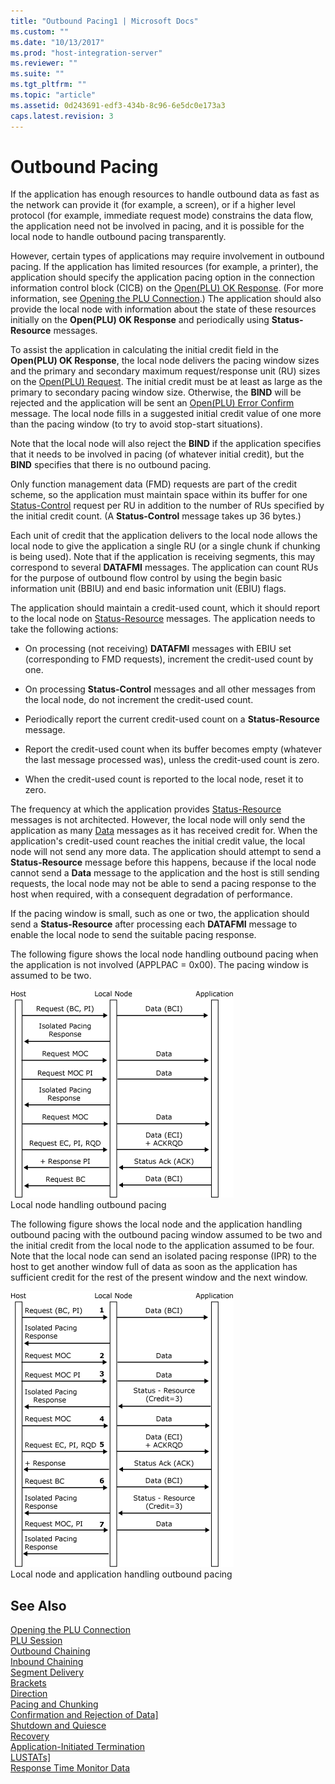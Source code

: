 ```yaml
---
title: "Outbound Pacing1 | Microsoft Docs"
ms.custom: ""
ms.date: "10/13/2017"
ms.prod: "host-integration-server"
ms.reviewer: ""
ms.suite: ""
ms.tgt_pltfrm: ""
ms.topic: "article"
ms.assetid: 0d243691-edf3-434b-8c96-6e5dc0e173a3
caps.latest.revision: 3
---
```

# Outbound Pacing
If the application has enough resources to handle outbound data as fast as the network can provide it (for example, a screen), or if a higher level protocol (for example, immediate request mode) constrains the data flow, the application need not be involved in pacing, and it is possible for the local node to handle outbound pacing transparently.  
  
 However, certain types of applications may require involvement in outbound pacing. If the application has limited resources (for example, a printer), the application should specify the application pacing option in the connection information control block (CICB) on the [Open(PLU) OK Response](../Topic/Open\(PLU\)%20OResponse1.md). (For more information, see [Opening the PLU Connection](../core/opening-the-plu-connection.md).) The application should also provide the local node with information about the state of these resources initially on the **Open(PLU) OK Response** and periodically using **Status-Resource** messages.  
  
 To assist the application in calculating the initial credit field in the **Open(PLU) OK Response**, the local node delivers the pacing window sizes and the primary and secondary maximum request/response unit (RU) sizes on the [Open(PLU) Request](../Topic/Open\(PLU\)%20Request1.md). The initial credit must be at least as large as the primary to secondary pacing window size. Otherwise, the **BIND** will be rejected and the application will be sent an [Open(PLU) Error Confirm](../Topic/Open\(PLU\)%20Error%20Confirm1.md) message. The local node fills in a suggested initial credit value of one more than the pacing window (to try to avoid stop-start situations).  
  
 Note that the local node will also reject the **BIND** if the application specifies that it needs to be involved in pacing (of whatever initial credit), but the **BIND** specifies that there is no outbound pacing.  
  
 Only function management data (FMD) requests are part of the credit scheme, so the application must maintain space within its buffer for one [Status-Control](../Topic/Status-Control2.md) request per RU in addition to the number of RUs specified by the initial credit count. (A **Status-Control** message takes up 36 bytes.)  
  
 Each unit of credit that the application delivers to the local node allows the local node to give the application a single RU (or a single chunk if chunking is being used). Note that if the application is receiving segments, this may correspond to several **DATAFMI** messages. The application can count RUs for the purpose of outbound flow control by using the begin basic information unit (BBIU) and end basic information unit (EBIU) flags.  
  
 The application should maintain a credit-used count, which it should report to the local node on [Status-Resource](../Topic/Status-Resource2.md) messages. The application needs to take the following actions:  
  
-   On processing (not receiving) **DATAFMI** messages with EBIU set (corresponding to FMD requests), increment the credit-used count by one.  
  
-   On processing **Status-Control** messages and all other messages from the local node, do not increment the credit-used count.  
  
-   Periodically report the current credit-used count on a **Status-Resource** message.  
  
-   Report the credit-used count when its buffer becomes empty (whatever the last message processed was), unless the credit-used count is zero.  
  
-   When the credit-used count is reported to the local node, reset it to zero.  
  
 The frequency at which the application provides [Status-Resource](../Topic/Status-Resource2.md) messages is not architected. However, the local node will only send the application as many [Data](../Topic/Data2.md) messages as it has received credit for. When the application's credit-used count reaches the initial credit value, the local node will not send any more data. The application should attempt to send a **Status-Resource** message before this happens, because if the local node cannot send a **Data** message to the application and the host is still sending requests, the local node may not be able to send a pacing response to the host when required, with a consequent degradation of performance.  
  
 If the pacing window is small, such as one or two, the application should send a **Status-Resource** after processing each **DATAFMI** message to enable the local node to send the suitable pacing response.  
  
 The following figure shows the local node handling outbound pacing when the application is not involved (APPLPAC = 0x00). The pacing window is assumed to be two.  
  
 ![](../core/media/his-32703o.gif "his_32703o")  
Local node handling outbound pacing  
  
 The following figure shows the local node and the application handling outbound pacing with the outbound pacing window assumed to be two and the initial credit from the local node to the application assumed to be four. Note that the local node can send an isolated pacing response (IPR) to the host to get another window full of data as soon as the application has sufficient credit for the rest of the present window and the next window.  
  
 ![](../core/media/his-32703oa.gif "his_32703oa")  
Local node and application handling outbound pacing  
  
## See Also  
 [Opening the PLU Connection](../core/opening-the-plu-connection.md)   
 [PLU Session](../core/plu-session.md)   
 [Outbound Chaining](../core/outbound-chaining.md)   
 [Inbound Chaining](../core/inbound-chaining.md)   
 [Segment Delivery](../core/segment-delivery.md)   
 [Brackets](../core/brackets.md)   
 [Direction](../core/direction.md)   
 [Pacing and Chunking](../core/pacing-and-chunking.md)   
 [Confirmation and Rejection of Data\]](../core/confirmation-and-rejection-of-data].md)   
 [Shutdown and Quiesce](../core/shutdown-and-quiesce.md)   
 [Recovery](../core/recovery.md)   
 [Application-Initiated Termination](../core/application-initiated-termination.md)   
 [LUSTATs\]](../core/lustats].md)   
 [Response Time Monitor Data](../core/response-time-monitor-data.md)